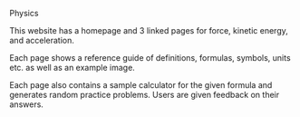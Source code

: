 Physics

This website has a homepage and 3 linked pages for force, kinetic energy, and acceleration.

Each page shows a reference guide of definitions, formulas, symbols, units etc. as well as an example image.

Each page also contains a sample calculator for the given formula and generates random practice problems. Users are given feedback on their answers. 